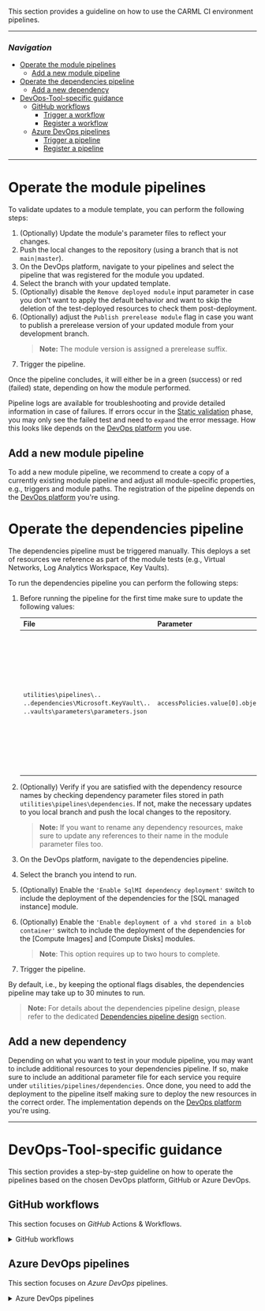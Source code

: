 This section provides a guideline on how to use the CARML CI environment pipelines.

---

### _Navigation_

- [Operate the module pipelines](#operate-the-module-pipelines)
  - [Add a new module pipeline](#add-a-new-module-pipeline)
- [Operate the dependencies pipeline](#operate-the-dependencies-pipeline)
  - [Add a new dependency](#add-a-new-dependency)
- [DevOps-Tool-specific guidance](#devops-tool-specific-guidance)
  - [GitHub workflows](#github-workflows)
    - [Trigger a workflow](#trigger-a-workflow)
    - [Register a workflow](#register-a-workflow)
  - [Azure DevOps pipelines](#azure-devops-pipelines)
    - [Trigger a pipeline](#trigger-a-pipeline)
    - [Register a pipeline](#register-a-pipeline)

---

# Operate the module pipelines

To validate updates to a module template, you can perform the following steps:

1. (Optionally) Update the module's parameter files to reflect your changes.
1. Push the local changes to the repository (using a branch that is not `main|master`).
1. On the DevOps platform, navigate to your pipelines and select the pipeline that was registered for the module you updated.
1. Select the branch with your updated template.
1. (Optionally) disable the `Remove deployed module` input parameter in case you don't want to apply the default behavior and want to skip the deletion of the test-deployed resources to check them post-deployment.
1. (Optionally) adjust the `Publish prerelease module` flag in case you want to publish a prerelease version of your updated module from your development branch.
   > **Note:** The module version is assigned a prerelease suffix.
1.  Trigger the pipeline.

Once the pipeline concludes, it will either be in a green (success) or red (failed) state, depending on how the module performed.

Pipeline logs are available for troubleshooting and provide detailed information in case of failures. If errors occur in the [Static validation](./The%20CI%20environment%20-%20Static%20validation.md) phase, you may only see the failed test and need to `expand` the error message. How this looks like depends on the [DevOps platform](#devops-tool-specific-guidance) you use.

## Add a new module pipeline

To add a new module pipeline, we recommend to create a copy of a currently existing module pipeline and adjust all module-specific properties, e.g., triggers and module paths. The registration of the pipeline depends on the [DevOps platform](#devops-tool-specific-guidance) you're using.

# Operate the dependencies pipeline

The dependencies pipeline must be triggered manually. This deploys a set of resources we reference as part of the module tests (e.g., Virtual Networks, Log Analytics Workspace, Key Vaults).

To run the dependencies pipeline you can perform the following steps:

1. Before running the pipeline for the first time make sure to update the following values:

   | File | Parameter | Description |
   | - | - | - |
   | `utilities\pipelines\.. ..dependencies\Microsoft.KeyVault\.. ..vaults\parameters\parameters.json` | `accessPolicies.value[0].objectId` | The 'Backup Management Service' needs access to back up the keys and secrets, along with the associated VMs. The Enterprise Application's object ID is unique per tenant. |
1. (Optionally) Verify if you are satisfied with the dependency resource names by checking dependency parameter files stored in path `utilities\pipelines\dependencies`. If not, make the necessary updates to you local branch and push the local changes to the repository.
   > **Note:** If you want to rename any dependency resources, make sure to update any references to their name in the module parameter files too.
1. On the DevOps platform, navigate to the dependencies pipeline.
1. Select the branch you intend to run.
1. (Optionally) Enable the `'Enable SqlMI dependency deployment'` switch to include the deployment of the dependencies for the \[SQL managed instance] module.
1. (Optionally) Enable the `'Enable deployment of a vhd stored in a blob container'` switch to include the deployment of the dependencies for the \[Compute Images] and \[Compute Disks] modules.
   > **Note**: This option requires up to two hours to complete.
1.  Trigger the pipeline.

By default, i.e., by keeping the optional flags disables, the dependencies pipeline may take up to 30 minutes to run.

> **Note:** For details about the dependencies pipeline design, please refer to the dedicated [Dependencies pipeline design](./The%20CI%20environment%20-%20Pipeline%20design.md#dependencies-pipeline) section.

## Add a new dependency

Depending on what you want to test in your module pipeline, you may want to include additional resources to your dependencies pipeline. If so, make sure to include an additional parameter file for each service you require under `utilities/pipelines/dependencies`. Once done, you need to add the deployment to the pipeline itself making sure to deploy the new resources in the correct order. The implementation depends on the [DevOps platform](#devops-tool-specific-guidance) you're using.

---

# DevOps-Tool-specific guidance

This section provides a step-by-step guideline on how to operate the pipelines based on the chosen DevOps platform, GitHub or Azure DevOps.

## GitHub workflows

This section focuses on _GitHub_ Actions & Workflows.

<details>
<summary>GitHub workflows</summary>

  ### Trigger a workflow

  To trigger a workflow in _GitHub_:

  1. Navigate to the 'Actions' tab in your repository.

     <img src="./media/CIEnvironment/ghActionsTab.png" alt="Actions tab" height="100">

  1. Select the pipeline of your choice from the list on the left, followed by 'Run workflow' to the right. You can then select the branch of your choice and trigger the pipeline by clicking on the green 'Run workflow' button.

     <img src="./media/CIEnvironment/gHtriggerPipeline.png" alt="Run workflow" height="350">

  >**Note**: Depending on the pipeline you selected you may have additional input parameters you can provide aside from the branch. An outline can be found in the [Module pipeline inputs](./The%20CI%20environment%20-%20Pipeline%20design.md#module-pipeline-inputs) section.

  ### Register a workflow

  To register a workflow in _GitHub_ you have to create the workflow file (`.yml`) and store it inside the `.github/workflows` folder.
  > ***Note:*** Once merged to `main|master`, GitHub will automatically list the new workflow in the 'Actions' tab. Workflows are not registered from a branch unless you specify a temporal push trigger targeting your branch.

</details>

## Azure DevOps pipelines

This section focuses on _Azure DevOps_ pipelines.

<details>
<summary>Azure DevOps pipelines</summary>

  ### Trigger a pipeline

  To trigger a pipeline in _Azure DevOps_:

  1. Navigate to the 'Pipelines' section (blue rocket) and select the pipeline you want to trigger.

     <img src="./media/CIEnvironment/pipelineStart.png" alt="Pipeline start step 1" height="200">

  1. Once selected, click on the 'Run pipeline' button on the top right.

     <img src="./media/CIEnvironment/pipelineStart2.png" alt="Pipeline start step 2" height="60">

  1. Now you can trigger the pipeline by selecting the 'Run' button on the bottom right.

     <img src="./media/CIEnvironment/pipelineStart3.png" alt="Pipeline start step 3" height="400">

  >**Note**: Depending on the pipeline you selected you may have additional input parameters you can provide aside from the branch. An outline can be found in the [Module pipeline inputs](./The%20CI%20environment%20-%20Pipeline%20design.md#module-pipeline-inputs) section.

  ### Register a pipeline

  To register a pipeline in _Azure DevOps_:

  1. Create a workflow file (.yml) and upload it to a repository of your choice (e.g., in _Azure DevOps_ or _GitHub_).

  1. Navigate to the 'Pipelines' section (blue rocket) and select the 'New pipeline' button on the top right.

     <img src="./media/CIEnvironment/pipelineNew.png" alt="Register new pipeline step 1" height="200">

  1. Next, select the repository-type you stored your template in. _Azure DevOps_ will then try to fetch all repositories you have access to.

     <img src="./media/CIEnvironment/pipelineNew2.png" alt="Register new pipeline step 2" height="300">

  1. Now, we have to select the particular repository to get the pipeline file from.

     <img src="./media/CIEnvironment/pipelineNew3.png" alt="Register new pipeline step 3" height="240">

  1. Following, choose 'Existing Azure Pipelines YAML file' on the bottom of the list.

     <img src="./media/CIEnvironment/pipelineNew4.png" alt="Register new pipeline step 4" height="430">

  1. The previous action will open a new blade that asks you for the branch you stored the pipeline file in (e.g., `master`) and then asks for the relative path (from root of the repository) of the pipeline file.

     <img src="./media/CIEnvironment/pipelineNew5.png" alt="Register new pipeline step 5" height="240">

  1. Finally, _Azure DevOps_ should show you the pipeline file you created. The last thing you have to do is to either select 'Run' on the top right (which will save & run the pipeline), or click the little arrow next to it and just save the pipeline.

  1. Once saved you can also re-name / move the pipeline in the same view. However, this only works once you saved the pipeline at least once.

     <img src="./media/CIEnvironment/pipelineNew6.png" alt="Register new pipeline step 6" height="180">

</details>

